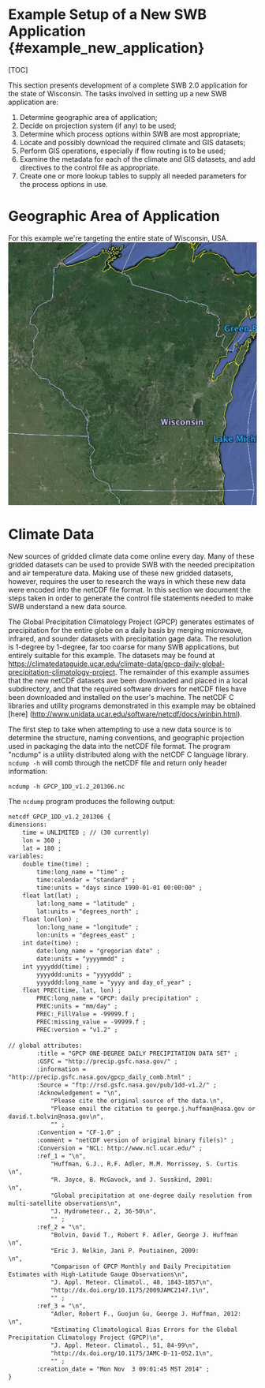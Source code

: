 # Example Setup of a New SWB Application {#example_new_application}

[TOC]

This section presents development of a complete SWB 2.0 application for the state of Wisconsin. The tasks involved in setting up a new SWB application are:

1. Determine geographic area of application;
2. Decide on projection system (if any) to be used;
3. Determine which process options within SWB are most appropriate;
4. Locate and possibly download the required climate and GIS datasets;
5. Perform GIS operations, especially if flow routing is to be used;
5. Examine the metadata for each of the climate and GIS datasets, and add directives to the control file as appropriate.
6. Create one or more lookup tables to supply all needed parameters for the process options in use.

# Geographic Area of Application

For this example we're targeting the entire state of Wisconsin, USA. ![State of Wisconsin]( ../images/State_of_Wisconsin.png )

# Climate Data

New sources of gridded climate data come online every day. Many of these gridded datasets can be used to provide SWB with the needed precipitation and air temperature data. Making use of these new gridded datasets, however, requires the user to research the ways in which these new data were encoded into the netCDF file format. In this section we document the steps taken in order to generate the control file statements needed to make SWB understand a new data source.

The Global Precipitation Climatology Project (GPCP) generates estimates of precipitation for the entire globe on a daily basis by merging microwave, infrared, and sounder datasets with precipitation gage data. The resolution is 1-degree by 1-degree, far too coarse for many SWB applications, but entirely suitable for this example. The datasets may be found at https://climatedataguide.ucar.edu/climate-data/gpcp-daily-global-precipitation-climatology-project. The remainder of this example assumes that the new netCDF datasets ave been downloaded and placed in a local subdirectory, and that the required software drivers for netCDF files have been downloaded and installed on the user's machine. The netCDF C libraries and utility programs demonstrated in this example may be obtained [here] (http://www.unidata.ucar.edu/software/netcdf/docs/winbin.html).

The first step to take when attempting to use a new data source is to determine the structure, naming conventions, and geographic projection used in packaging the data into the netCDF file format. The program "ncdump" is a utility distributed along with the netCDF C language library. ```ncdump -h``` will comb through the netCDF file and return only header information:

```
ncdump -h GPCP_1DD_v1.2_201306.nc
```
The ```ncdump``` program produces the following output:

```
netcdf GPCP_1DD_v1.2_201306 {
dimensions:
	time = UNLIMITED ; // (30 currently)
	lon = 360 ;
	lat = 180 ;
variables:
	double time(time) ;
		time:long_name = "time" ;
		time:calendar = "standard" ;
		time:units = "days since 1990-01-01 00:00:00" ;
	float lat(lat) ;
		lat:long_name = "latitude" ;
		lat:units = "degrees_north" ;
	float lon(lon) ;
		lon:long_name = "longitude" ;
		lon:units = "degrees_east" ;
	int date(time) ;
		date:long_name = "gregorian date" ;
		date:units = "yyyymmdd" ;
	int yyyyddd(time) ;
		yyyyddd:units = "yyyyddd" ;
		yyyyddd:long_name = "yyyy and day_of_year" ;
	float PREC(time, lat, lon) ;
		PREC:long_name = "GPCP: daily precipitation" ;
		PREC:units = "mm/day" ;
		PREC:_FillValue = -99999.f ;
		PREC:missing_value = -99999.f ;
		PREC:version = "v1.2" ;

// global attributes:
		:title = "GPCP ONE-DEGREE DAILY PRECIPITATION DATA SET" ;
		:GSFC = "http://precip.gsfc.nasa.gov/" ;
		:information = "http://precip.gsfc.nasa.gov/gpcp_daily_comb.html" ;
		:Source = "ftp://rsd.gsfc.nasa.gov/pub/1dd-v1.2/" ;
		:Acknowledgement = "\n",
			"Please cite the original source of the data.\n",
			"Please email the citation to george.j.huffman@nasa.gov or david.t.bolvin@nasa.gov\n",
			"" ;
		:Convention = "CF-1.0" ;
		:comment = "netCDF version of original binary file(s)" ;
		:Conversion = "NCL: http://www.ncl.ucar.edu/" ;
		:ref_1 = "\n",
			"Huffman, G.J., R.F. Adler, M.M. Morrissey, S. Curtis  \n",
			"R. Joyce, B. McGavock, and J. Susskind, 2001:         \n",
			"Global precipitation at one-degree daily resolution from multi-satellite observations\n",
			"J. Hydrometeor., 2, 36-50\n",
			"" ;
		:ref_2 = "\n",
			"Bolvin, David T., Robert F. Adler, George J. Huffman  \n",
			"Eric J. Nelkin, Jani P. Poutiainen, 2009:             \n",
			"Comparison of GPCP Monthly and Daily Precipitation Estimates with High-Latitude Gauge Observations\n",
			"J. Appl. Meteor. Climatol., 48, 1843-1857\n",
			"http://dx.doi.org/10.1175/2009JAMC2147.1\n",
			"" ;
		:ref_3 = "\n",
			"Adler, Robert F., Guojun Gu, George J. Huffman, 2012: \n",
			"Estimating Climatological Bias Errors for the Global Precipitation Climatology Project (GPCP)\n",
			"J. Appl. Meteor. Climatol., 51, 84-99\n",
			"http://dx.doi.org/10.1175/JAMC-D-11-052.1\n",
			"" ;
		:creation_date = "Mon Nov  3 09:01:45 MST 2014" ;
}
```

